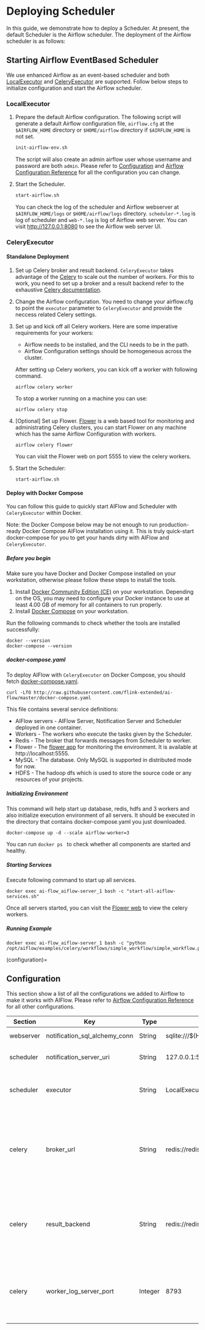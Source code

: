 # Deploying Scheduler

In this guide, we demonstrate how to deploy a Scheduler. At present, the default Scheduler is the Airflow scheduler. The
deployment of the Airflow scheduler is as follows:

## Starting Airflow EventBased Scheduler

We use enhanced Airflow as an event-based scheduler and both
[LocalExecutor](https://airflow.apache.org/docs/apache-airflow/stable/executor/local.html) and
[CeleryExecutor](https://airflow.apache.org/docs/apache-airflow/stable/executor/celery.html) are supported. Follow below
steps to initialize configuration and start the Airflow scheduler.

### LocalExecutor

1. Prepare the default Airflow configuration. The following script will generate a default Airflow configuration
   file, `airflow.cfg` at the `$AIRFLOW_HOME` directory or `$HOME/airflow` directory if `$AIRFLOW_HOME` is not set.

   ```bash
   init-airflow-env.sh
   ```

   The script will also create an admin airflow user whose username and password are both `admin`. Please refer
   to [Configuration](configuration) and
   [Airflow Configuration Reference](https://airflow.apache.org/docs/apache-airflow/2.0.0/configurations-ref.html) for
   all the configuration you can change.

2. Start the Scheduler.

   ```bash
   start-airflow.sh
   ```

   You can check the log of the scheduler and Airflow webserver at `$AIRFLOW_HOME/logs` or `$HOME/airflow/logs`
   directory. `scheduler-*.log` is log of scheduler and `web-*.log` is log of Airflow web server. You can
   visit http://127.0.0.1:8080 to see the Airflow web server UI.

### CeleryExecutor

#### Standalone Deployment

1. Set up Celery broker and result backend. `CeleryExecutor` takes advantage of the [Celery](https://docs.celeryproject.org/en/stable/index.html) to
   scale out the number of workers. For this to work, you need to set up a broker and a result backend refer to the exhaustive [Celery documentation](https://docs.celeryproject.org/en/latest/getting-started/backends-and-brokers/index.html).
   
2. Change the Airflow configuration. You need to change your airflow.cfg to point the `executor` parameter to `CeleryExecutor` and provide the neccess related Celery settings.

3. Set up and kick off all Celery workers. Here are some imperative requirements for your workers:
   * Airflow needs to be installed, and the CLI needs to be in the path.
   * Airflow Configuration settings should be homogeneous across the cluster.

   After setting up Celery workers, you can kick off a worker with following command.
   ```
   airflow celery worker
   ```
   To stop a worker running on a machine you can use:
   ```
   airflow celery stop
   ```

4. \[Optional\] Set up Flower.
   [Flower](https://flower.readthedocs.io/en/latest/) is a web based tool for monitoring and administrating Celery clusters, you can start Flower on any
   machine which has the same Airflow Configuration with workers.
   ```shell script
   airflow celery flower
   ```
   You can visit the Flower web on port 5555 to view the celery workers.

5. Start the Scheduler:
   ```
   start-airflow.sh
   ```

#### Deploy with Docker Compose

You can follow this guide to quickly start AIFlow and Scheduler with `CeleryExecutor` within Docker.

Note: the Docker Compose below may be not enough to run production-ready Docker Compose AIFlow installation using it.
This is truly quick-start docker-compose for you to get your hands dirty with AIFlow and `CeleryExecutor`.

##### Before you begin

Make sure you have Docker and Docker Compose installed on your workstation,
otherwise please follow these steps to install the tools.

1. Install [Docker Community Edition (CE)](https://docs.docker.com/engine/install/) on your workstation. Depending on the OS, you may need to configure your Docker instance to use at least 4.00 GB of memory for all containers to run properly.
2. Install [Docker Compose](https://docs.docker.com/compose/install/) on your workstation.

Run the following commands to check whether the tools are installed successfully:
```shell script
docker --version
docker-compose --version
```

##### docker-compose.yaml
To deploy AIFlow with `CeleryExecutor` on Docker Compose, you should fetch [docker-compose.yaml](http://raw.githubusercontent.com/flink-extended/ai-flow/master/docker-compose.yaml).

```shell script
curl -LfO http://raw.githubusercontent.com/flink-extended/ai-flow/master/docker-compose.yaml
```

This file contains several service definitions:

* AIFlow servers - AIFlow Server, Notification Server and Scheduler deployed in one container.
* Workers - The workers who execute the tasks given by the Scheduler.
* Redis - The broker that forwards messages from Scheduler to worker.
* Flower -  The [flower app](https://flower.readthedocs.io/en/latest/) for monitoring the environment. It is available at http://localhost:5555.
* MySQL - The database. Only MySQL is supported in distributed mode for now.
* HDFS - The hadoop dfs which is used to store the source code or any resources of your projects.

##### Initializing Environment

This command will help start up database, redis, hdfs and 3 workers and also initialize execution environment of all servers.
It should be executed in the directory that contains docker-compose.yaml you just downloaded.
```shell script
docker-compose up -d --scale airflow-worker=3
```
You can run ```docker ps ``` to check whether all components are started and healthy.

##### Starting Services

Execute following command to start up all services.
```shell script
docker exec ai-flow_aiflow-server_1 bash -c "start-all-aiflow-services.sh"
```
Once all servers started, you can visit the [Flower web](http://127.0.0.1:5555/) to view the celery workers.

##### Running Example
```shell script
docker exec ai-flow_aiflow-server_1 bash -c "python /opt/aiflow/examples/celery/workflows/simple_workflow/simple_workflow.py"
```

(configuration)=

## Configuration

This section show a list of all the configurations we added to Airflow to make it works with AIFlow. Please refer to
[Airflow Configuration Reference](https://airflow.apache.org/docs/apache-airflow/2.0.0/configurations-ref.html) for all
other configurations.

|Section|Key|Type|Default|Description|
|---|---|---|---|---|
|webserver|notification_sql_alchemy_conn|String|sqlite:///${HOME}/notification_service/ns.db|The notification service db connection.|
|scheduler|notification_server_uri|String|127.0.0.1:50052|The notification server uri used by EventBasedSchedulerJob.|
|scheduler|executor|String|LocalExecutor|The executor class that airflow should use. Choices include ``LocalExecutor``, ``CeleryExecutor``.|
|celery|broker_url|String|redis://redis:6379/0|The Celery broker URL. Celery supports RabbitMQ, Redis and experimentally a sqlalchemy database. Refer to the Celery documentation for more information. This is useful when using ``CeleryExecutor``.|
|celery|result_backend|String|redis://redis:6379/0|The Celery result_backend. This status is used by the scheduler to update the state of the task. The use of a database is highly recommended. This is useful when using ``CeleryExecutor``.|
|celery|worker_log_server_port|Integer|8793|The port on which the logs are served. It needs to be unused, and open visible from the main web server to connect into the workers. This is useful when using ``CeleryExecutor``.|
